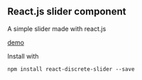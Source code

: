 ## React.js slider component

A simple slider made with react.js

[demo](http://emadb.github.com/react-discrete-slider/)

Install with

```npm install react-discrete-slider --save```
